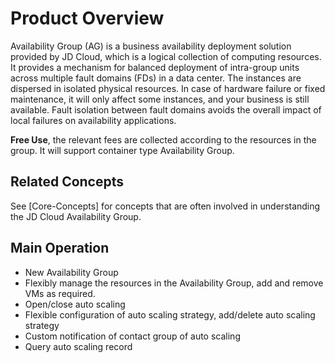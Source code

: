# Product Overview

Availability Group (AG) is a business availability deployment solution provided by JD Cloud, which is a logical collection of computing resources. It provides a mechanism for balanced deployment of intra-group units across multiple fault domains (FDs) in a data center. The instances are dispersed in isolated physical resources. In case of hardware failure or fixed maintenance, it will only affect some instances, and your business is still available. Fault isolation between fault domains avoids the overall impact of local failures on availability applications.

**Free Use**, the relevant fees are collected according to the resources in the group. It will support container type Availability Group.

## Related Concepts

See [Core-Concepts] for concepts that are often involved in understanding the JD Cloud Availability Group.


## Main Operation

* New Availability Group
* Flexibly manage the resources in the Availability Group, add and remove VMs as required.
* Open/close auto scaling
* Flexible configuration of auto scaling strategy, add/delete auto scaling strategy
* Custom notification of contact group of auto scaling
* Query auto scaling record

